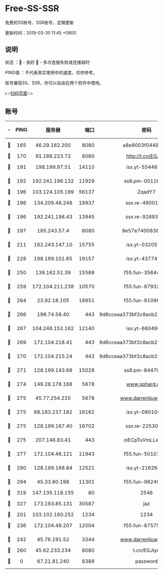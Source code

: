 # Free-SS-SSR

免费的SS账号、SSR账号，定期更新

更新时间：2019-03-30 11:45 +0800

## 说明

状态     ：🙂 - 良好 🙁 - 多次连接失败或连接超时

PING值   ：不代表真实使用中的速度，仅供参考。

账号兼容SS、SSR，你可以自由在两个软件中使用。

👉[扫码页面](https://liesauer.github.io/Free-SS-SSR/)👈

## 账号

|-|PING|服务器|端口|密码|加密方式|区域|
|:----:|:----:|:-----:|-----:|:----:|:----:|:----:|
|🙂|165|46.29.162.200|8080|a8e9003f0449cea5|chacha20-ietf|RU|
|🙂|170|91.188.223.72|8080|http://t.cn/EGJIyrl|rc4-md5|RU|
|🙂|191|198.199.97.51|14110|isx.yt-55448216|aes-256-cfb|US|
|🙂|192|192.241.196.132|11929|ss8.pm-00116909|aes-256-cfb|US|
|🙂|196|103.124.105.189|56137|ZqadY7|chacha20|US|
|🙂|196|134.209.48.248|19937|ssx.re-49001523|aes-256-cfb|US|
|🙂|196|192.241.198.43|13945|ssx.re-92893313|aes-256-cfb|US|
|🙂|197|185.243.57.4|8080|9e57e7400838a01e|chacha20-ietf|US|
|🙂|211|162.243.147.10|15755|isx.yt-03205725|aes-256-cfb|US|
|🙂|228|198.199.101.65|19157|isx.yt-43774742|aes-256-cfb|US|
|🙂|250|139.162.51.39|15588|f55.fun-35644357|aes-256-cfb|SG|
|🙂|259|172.104.211.238|10570|f55.fun-87932091|aes-256-cfb|US|
|🙂|264|23.92.18.105|18951|f55.fun-91096122|aes-256-cfb|US|
|🙂|266|198.74.58.40|443|9d6cceaa373bf2c8acb22e60b6a58be6|aes-256-cfb|US|
|🙂|267|104.248.152.162|12140|isx.yt-66049026|aes-256-cfb|SG|
|🙂|269|172.104.218.41|443|9d6cceaa373bf2c8acb22e60b6a58be6|aes-256-cfb|US|
|🙂|270|172.104.215.24|443|9d6cceaa373bf2c8acb22e60b6a58be6|aes-256-cfb|US|
|🙂|271|128.199.143.68|15028|ss8.pm-84470034|aes-256-cfb|SG|
|🙂|274|149.28.176.168|5678|www.sphard.com|aes-256-cfb|AU|
|🙂|275|45.77.254.220|5678|www.darrenliuwei.com|aes-256-cfb|SG|
|🙂|275|68.183.237.182|16162|isx.yt-08010046|aes-256-cfb|SG|
|🙂|275|128.199.167.40|16702|ssx.re-22530324|aes-256-cfb|SG|
|🙂|275|207.148.83.41|443|oiECpTuVmLLxk4Ts|aes-256-cfb|AU|
|🙂|277|172.104.46.121|11943|f55.fun-50101204|aes-256-cfb|SG|
|🙂|290|128.199.168.84|12521|isx.yt-21626467|aes-256-cfb|SG|
|🙂|294|45.33.80.198|11301|f55.fun-98249734|aes-256-cfb|US|
|🙂|319|147.135.118.155|80|2546|chacha20|US|
|🙂|327|173.193.85.131|30587|jaz|aes-256-cfb|US|
|🙂|201|103.102.160.252|1234|1234|rc4-md5|JP|
|🙂|236|172.104.49.207|12004|f55.fun-87575174|aes-256-cfb|SG|
|🙂|242|45.76.191.52|3344|www.darrenliuwei.com|aes-256-cfb|JP|
|🙂|260|45.62.233.234|8080|t.cn/EGJIyrl|rc4-md5|CA|
|🙁|0|67.21.81.240|8388|password|aes-256-cfb|US|
